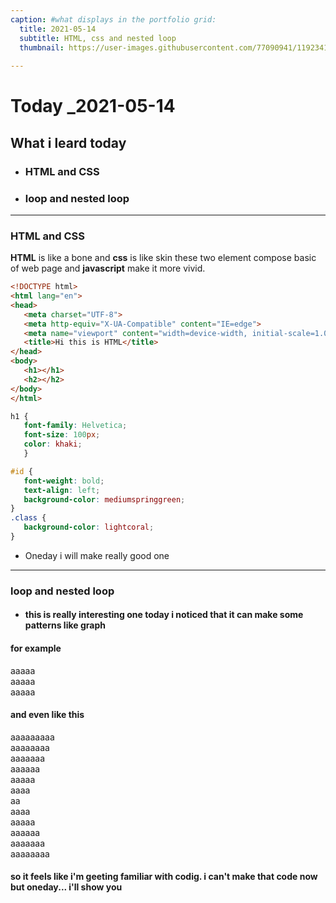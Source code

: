 ```yaml
---
caption: #what displays in the portfolio grid:
  title: 2021-05-14
  subtitle: HTML, css and nested loop
  thumbnail: https://user-images.githubusercontent.com/77090941/119234172-69717180-bb67-11eb-8acc-f687aa97de80.jpg
  
---
```

# Today  _2021-05-14
## What i leard today 
 - ### HTML and CSS 
 - ### loop and nested loop

---
### HTML and CSS

**HTML** is like a bone and **css** is like skin 
these two element compose basic of web page 
and **javascript** make it more vivid. 
 ``` html
 <!DOCTYPE html>
<html lang="en">
<head>
    <meta charset="UTF-8">
    <meta http-equiv="X-UA-Compatible" content="IE=edge">
    <meta name="viewport" content="width=device-width, initial-scale=1.0">
    <title>Hi this is HTML</title>
</head>
<body>
    <h1></h1>
    <h2></h2>
</body>
</html>
 ```

 ```css
 h1 {
    font-family: Helvetica;
    font-size: 100px;
    color: khaki;
    }

#id {
    font-weight: bold;
    text-align: left;
    background-color: mediumspringgreen;
}
.class {
    background-color: lightcoral;
}
 ```
 - Oneday i will make really good one

 ---
 ### loop and nested loop
  - #### this is really interesting one today i noticed that it can make some patterns like graph 

#### for example
  
  aaaaa  
  aaaaa \
    aaaaa 
  

#### and even like this 

 aaaaaaaaa\
 aaaaaaaa\
 aaaaaaa\
 aaaaaa\
 aaaaa\
 aaaa\
 aa\
 aaaa\
 aaaaa\
 aaaaaa\
 aaaaaaa\
 aaaaaaaa 

  
  ####  so it feels like i'm geeting familiar with codig.  i can't make that code now but oneday... i'll show you
 